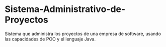 # Sistema-Administrativo-de-Proyectos
Sistema que administra los proyectos de una empresa de software, usando las capacidades de POO y el lenguaje Java. 
